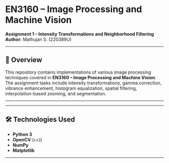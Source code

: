 # EN3160 – Image Processing and Machine Vision  
**Assignment 1 – Intensity Transformations and Neighborhood Filtering**  
**Author:** Mathujan S. (220389U)  

---

## 📌 Overview
This repository contains implementations of various image processing techniques covered in **EN3160 – Image Processing and Machine Vision**.  
The assignment tasks include intensity transformations, gamma correction, vibrance enhancement, histogram equalization, spatial filtering, interpolation-based zooming, and segmentation.

---
---

## 🛠 Technologies Used
- **Python 3**
- **OpenCV** (`cv2`)
- **NumPy**
- **Matplotlib**

---
